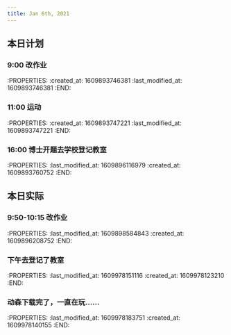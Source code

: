 ```yaml
---
title: Jan 6th, 2021
---
```


## 本日计划
### 9:00 改作业
:PROPERTIES:
:created_at: 1609893746381
:last_modified_at: 1609893746381
:END:
### 11:00 运动
:PROPERTIES:
:created_at: 1609893747221
:last_modified_at: 1609893747221
:END:
### 16:00 博士开题去学校登记教室
:PROPERTIES:
:last_modified_at: 1609896116979
:created_at: 1609893760752
:END:
## 本日实际
### 9:50-10:15 改作业
:PROPERTIES:
:last_modified_at: 1609898584843
:created_at: 1609896208752
:END:
### 下午去登记了教室
:PROPERTIES:
:last_modified_at: 1609978151116
:created_at: 1609978123210
:END:
### 动森下载完了，一直在玩……
:PROPERTIES:
:last_modified_at: 1609978183751
:created_at: 1609978140155
:END:
### 
